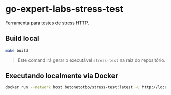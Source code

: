 # go-expert-labs-stress-test

Ferramenta para testes de stress HTTP.

## Build local

```bash
make build
```

> Este comand irá gerar o executável `stress-test` na raiz do repositório.

## Executando localmente via Docker

```bash
docker run --network host betonetotbo/stress-test:latest -u http://localhost:8080 -H API_KEY:abc123 -r 1200 -c 50
```
